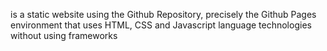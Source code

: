 <p>is a static website using the Github Repository, precisely the Github Pages environment that uses HTML, CSS and Javascript language technologies without using frameworks</p><br>
<a target = "blank" href = "https://pebongg.github.io"></a>

